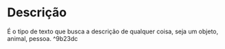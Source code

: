 # Descrição

É o tipo de texto que busca a descrição de qualquer coisa, seja um objeto, animal, pessoa. ^9b23dc